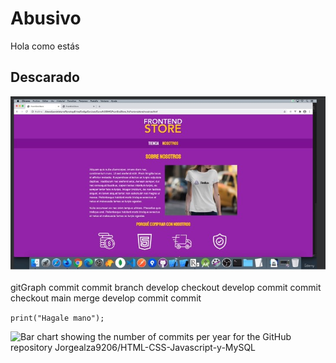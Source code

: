 # Abusivo

Hola como estás

## Descarado

![Two people standing together smiling in front of a colorful mural with the text Reto Nosotros visible in the background, creating a friendly and energetic atmosphere](Reto_Nosotros.jpg)

gitGraph
    commit
    commit
    branch develop
    checkout develop
    commit
    commit
    checkout main
    merge develop
    commit
    commit

`print("Hagale mano");`

![Bar chart showing the number of commits per year for the GitHub repository Jorgealza9206/HTML-CSS-Javascript-y-MySQL](https://img.shields.io/github/commit-activity/y/Jorgealza9206/HTML-CSS-Javascript-y-MySQL)